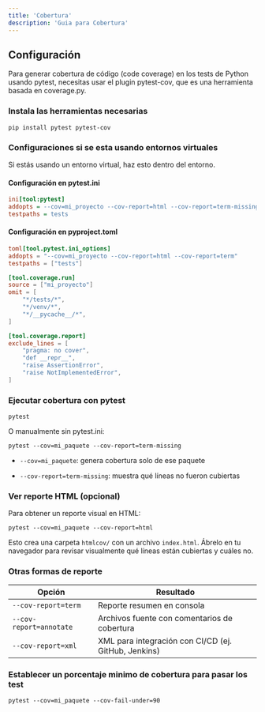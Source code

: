 ```yaml
---
title: 'Cobertura'
description: 'Guia para Cobertura'
---
```


## Configuración

Para generar cobertura de código (code coverage) en los tests de Python usando pytest, necesitas usar el plugin
pytest-cov, que es una herramienta basada en coverage.py.

### Instala las herramientas necesarias
````shell
pip install pytest pytest-cov
````

### Configuraciones si se esta usando entornos virtuales
Si estás usando un entorno virtual, haz esto dentro del entorno.

#### Configuración en pytest.ini
````ini
ini[tool:pytest]
addopts = --cov=mi_proyecto --cov-report=html --cov-report=term-missing
testpaths = tests
````

#### Configuración en pyproject.toml
````toml
toml[tool.pytest.ini_options]
addopts = "--cov=mi_proyecto --cov-report=html --cov-report=term"
testpaths = ["tests"]

[tool.coverage.run]
source = ["mi_proyecto"]
omit = [
    "*/tests/*",
    "*/venv/*",
    "*/__pycache__/*",
]

[tool.coverage.report]
exclude_lines = [
    "pragma: no cover",
    "def __repr__",
    "raise AssertionError",
    "raise NotImplementedError",
]
````

### Ejecutar cobertura con pytest
````shell
pytest
````
O manualmente sin pytest.ini:
````shell
pytest --cov=mi_paquete --cov-report=term-missing
````
- `--cov=mi_paquete`: genera cobertura solo de ese paquete

- `--cov-report=term-missing`: muestra qué líneas no fueron cubiertas
### Ver reporte HTML (opcional)
Para obtener un reporte visual en HTML:
````shell
pytest --cov=mi_paquete --cov-report=html
````
Esto crea una carpeta `htmlcov/` con un archivo `index.html`. Ábrelo en tu navegador para revisar visualmente qué líneas están cubiertas y cuáles no.

### Otras formas de reporte
| Opción                  | Resultado                                            |
| ----------------------- | ---------------------------------------------------- |
| `--cov-report=term`     | Reporte resumen en consola                           |
| `--cov-report=annotate` | Archivos fuente con comentarios de cobertura         |
| `--cov-report=xml`      | XML para integración con CI/CD (ej. GitHub, Jenkins) |

### Establecer un porcentaje minimo de cobertura para pasar los test
````shell
pytest --cov=mi_paquete --cov-fail-under=90
````